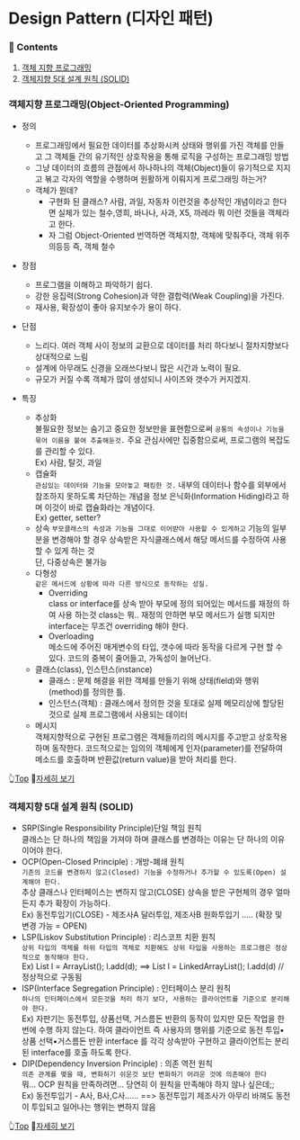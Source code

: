 # Design Pattern (디자인 패턴)

### :book: Contents

1. [객체 지향 프로그래밍](#객체지향-프로그래밍object-oriented-programming)
2. [객체지향 5대 설계 원칙 (SOLID)](#객체지향-5대-설계-원칙-SOLID)


### 객체지향 프로그래밍(Object-Oriented Programming)

- 정의
  - 프로그래밍에서 필요한 데이터를 추상화시켜 상태와 행위를 가진 객체를 만들고 그 객체들 간의 유기적인 상호작용을 통해 로직을 구성하는 프로그래밍 방법
  - 그냥 데이터의 흐름의 관점에서 하나하나의 객체(Object)들이 유기적으로 지지고 볶고 각자의 역할을 수행하며 원활하게 이뤄지게 프로그래밍 하는거?
  - 객체가 뭔데?
    - 구현화 된 클래스? 사람, 과일, 자동차 이런것을 추상적인 개념이라고 한다면 실체가 있는 철수,영희, 바나나, 사과, X5, 까레라 뭐 이런 것들을 객체라고 한다.
    - 자 그럼 Object-Oriented 번역하면 객체지향, 객체에 맞춰주다, 객체 위주의등등 즉, 객체 철수 
    
- 장점
  - 프로그램을 이해하고 파악하기 쉽다.
  - 강한 응집력(Strong Cohesion)과 약한 결합력(Weak Coupling)을 가진다.
  - 재사용, 확장성이 좋아 유지보수가 용이 하다.
  
- 단점
  - 느리다. 여러 객체 사이 정보의 교환으로 데이터를 처리 하다보니 절차지향보다상대적으로 느림
  - 설계에 아무래도 신경을 오래쓰다보니 많은 시간과 노력이 필요.
  - 규모가 커질 수록 객체가 많이 생성되니 사이즈와 갯수가 커지겠지.
  
- 특징
  - 추상화   
    불필요한 정보는 숨기고 중요한 정보만을 표현함으로써 `공통의 속성이나 기능을 묶어 이름을 붙여 추출해둔것.` 주요 관심사에만 집중함으로써, 프로그램의 복잡도를 관리할 수 있다.   
    Ex) 사람, 탈것, 과일   
  - 캡슐화   
    `관심있는 데이터와 기능을 모아놓고 패킹한 것.` 내부의 데이터나 함수를 외부에서 참조하지 못하도록 차단하는 개념을 정보 은닉화(Information Hiding)라고 하며 이것이 바로 캡슐화라는 개념이다.   
    Ex) getter, setter?
  - 상속
    `부모클래스의 속성과 기능을 그대로 이어받아 사용할 수 있게하고` 기능의 일부분을 변경해야 할 경우 상속받은 자식클래스에서 해당 메서드를 수정하여 사용할 수 있게 하는 것   
    단, 다중상속은 불가능
  - 다형성   
    `같은 메서드에 상황에 따라 다른 방식으로 동작하는 성질.`
      - Overriding   
        class or interface를 상속 받아 부모에 정의 되어있는 메서드를 재정의 하여 사용 하는것
        class는 뭐.. 재정의 안하면 부모 메서드가 실행 되지만 interface는 무조건 overriding 해야 한다.
      - Overloading   
        메소드에 주어진 매게변수의 타입, 갯수에 따라 동작을 다르게 구현 할 수 있다. 코드의 중복이 줄어들고, 가독성이 늘어난다.
  - 클래스(class), 인스턴스(instance)   
      - 클래스 : 문제 해결을 위한 객체를 만들기 위해 상태(field)와 행위(method)를 정의한 틀.
      - 인스턴스(객체) : 클래스에서 정의한 것을 토대로 실제 메모리상에 할당된 것으로 실제 프로그램에서 사용되는 데이터
  - 메시지   
    객체지향적으로 구현된 프로그램은 객체들끼리의 메시지를 주고받고 상호작용하며 동작한다. 코드적으로는 임의의 객체에게 인자(parameter)를 전달하여 메소드를 호출하며 반환값(return value)을 받아 처리를 한다.
    
👆[Top](#design-pattern-디자인-패턴) :memo:[자세히 보기](./contents/object-oriented-programming.md)

### 객체지향 5대 설계 원칙 (SOLID)

- SRP(Single Responsibility Principle)단일 책임 원칙   
  클래스는 단 하나의 책임을 가져야 하며 클래스를 변경하는 이유는 단 하나의 이유이어야 한다.
- OCP(Open-Closed Principle) : 개방-폐쇄 원칙     
  `기존의 코드를 변경하지 않고(Closed) 기능을 수정하거나 추가할 수 있도록(Open) 설계해야 한다.`   
  추상 클래스나 인터페이스는 변하지 않고(CLOSE) 상속을 받은 구현체의 경우 얼마든지 추가 확장이 가능하다.   
  Ex) 동전투입기(CLOSE) - 제조사A 달러투입, 제조사B 원화투입기 ..... (확장 및 변경 가능 = OPEN)
- LSP(Liskov Substitution Principle) : 리스코프 치환 원칙   
  `상위 타입의 객체를 하위 타입의 객체로 치환해도 상위 타입을 사용하는 프로그램은 정상적으로 동작해야 한다.`   
  Ex) List l = ArrayList(); l.add(d); ==> List l = LinkedArrayList(); l.add(d) // 정상적으로 구동됨   
- ISP(Interface Segregation Principle) : 인터페이스 분리 원칙   
  `하나의 인터페이스에서 모든것을 처리 하기 보다, 사용하는 클라이언트를 기준으로 분리해야 한다.`   
  Ex) 자판기는 동전투입, 상품선택, 거스름돈 반환의 동작이 있지만 모든 작업을 한번에 수행 하지 않는다. 하여 클라이언트 즉 사용자의 행위를 기준으로 동전 투입▪상품 선택▪거스름돈 반환 interface  를 각각 상속받아 구현하고 클라이언트는 분리된 interface를 호출 하도록 한다.
- DIP(Dependency Inversion Principle) : 의존 역전 원칙   
  `의존 관계를 맺을 때, 변화하기 쉬운것 보단 변화하기 어려운 것에 의존해야 한다`   
  뭐... OCP 원칙을 만족하려면... 당연히 이 원칙을 만족해야 하지 않나 싶은데;;   
  Ex) 동전투입기 - A사, B사,C사...... ==> 동전투입기 제조사가 아무리 바껴도 동전이 투입되고 일어나는 행위는 변하지 않음

👆[Top](#design-pattern-디자인-패턴) :memo:[자세히 보기](./contents/object-oriented-solid.md)
